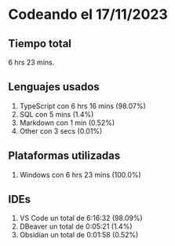 # Codeando el 17/11/2023

## Tiempo total
6 hrs 23 mins.

## Lenguajes usados
1. TypeScript con 6 hrs 16 mins (98.07%)
1. SQL con 5 mins (1.4%)
1. Markdown con 1 min (0.52%)
1. Other con 3 secs (0.01%)

## Plataformas utilizadas
1. Windows con 6 hrs 23 mins (100.0%)

## IDEs
1. VS Code un total de 6:16:32 (98.09%)
1. DBeaver un total de 0:05:21 (1.4%)
1. Obsidian un total de 0:01:58 (0.52%)
